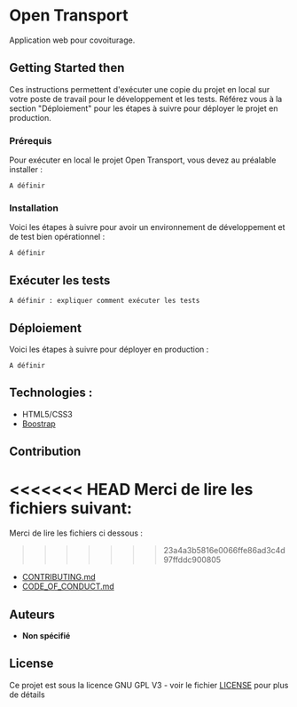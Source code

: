 # Open Transport

Application web pour covoiturage. 

## Getting Started then

Ces instructions permettent d'exécuter une copie du projet en local sur votre poste de travail pour le développement et les tests. Référez vous à la section "Déploiement" pour les étapes à suivre pour déployer le projet en production.

### Prérequis

Pour exécuter en local le projet Open Transport, vous devez au préalable installer :

```
A définir

```

### Installation

Voici les étapes à suivre pour avoir un environnement de développement et de test bien opérationnel :


```
A définir
```



## Exécuter les tests

```
A définir : expliquer comment exécuter les tests
```


## Déploiement

Voici les étapes à suivre pour déployer en production :

```
A définir
```

## Technologies :

* HTML5/CSS3
* [Boostrap](https://getbootstrap.com/)

## Contribution

<<<<<<< HEAD
Merci de lire les fichiers suivant:
=======
Merci de lire les fichiers ci dessous :
>>>>>>> 23a4a3b5816e0066ffe86ad3c4d97ffddc900805
* [CONTRIBUTING.md](https://github.com/OpenClassrooms-Student-Center/7688581-Expert-Git-GitHub/blob/main/CONTRIBUTING.md)
* [CODE_OF_CONDUCT.md](https://github.com/OpenClassrooms-Student-Center/7688581-Expert-Git-GitHub/blob/main/CONTRIBUTING.md) 

## Auteurs

* **Non spécifié**

## License

Ce projet est sous la licence GNU GPL V3 - voir le fichier [LICENSE](LICENSE) pour plus de détails
